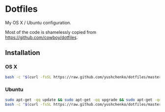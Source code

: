 # Dotfiles

My OS X / Ubuntu configuration.

Most of the code is shamelessly copied from https://github.com/cowboy/dotfiles.

## Installation

### OS X 

```sh
bash -c "$(curl -fsSL https://raw.github.com/yushchenko/dotfiles/master/bin/dotfiles)" && source ~/.bashrc
```

### Ubuntu

```sh
sudo apt-get -qq update && sudo apt-get -qq upgrade && sudo apt-get -qq install curl && echo &&
bash -c "$(curl -fsSL https://raw.github.com/yushchenko/dotfiles/master/bin/dotfiles)" && source ~/.bashrc
```
